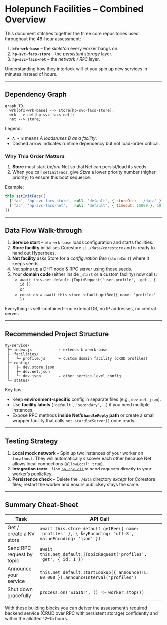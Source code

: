 # Holepunch Facilities – Combined Overview

This document stitches together the three core repositories used throughout the 48-hour assessment:

1. **`bfx-wrk-base`** – the *skeleton* every worker hangs on.  
2. **`hp-svc-facs-store`** – the *persistent storage* layer.  
3. **`hp-svc-facs-net`** – the *network / RPC* layer.

Understanding how they interlock will let you spin up new services in minutes instead of hours.

---

## Dependency Graph
```mermaid
graph TD;
  wrk[bfx-wrk-base] --> store[hp-svc-facs-store];
  wrk --> net[hp-svc-facs-net];
  net --> store;
```
Legend:
* `A → B` means *A loads/uses B as a facility*.
* Dashed arrow indicates runtime dependency but not load-order critical.

### Why This Order Matters
1. **Store** must start *before* Net so that Net can persist/load its seeds.  
2. When you call `setInitFacs`, give *Store* a lower priority number (higher priority) to ensure this boot sequence.

Example:
```js
this.setInitFacs([
  ['fac', 'hp-svc-facs-store', null, 'default', { storeDir: './data' }, 0],
  ['fac', 'hp-svc-facs-net',   null, 'default', { timeout: 15000 }, 10]
])
```

---

## Data Flow Walk-through
1. **Service start** – `bfx-wrk-base` loads configuration and starts facilities.
2. **Store facility** initialises Corestore at `./data/corestore` and is ready to hand out Hyperbees.
3. **Net facility** asks Store for a *configuration Bee* (`storeConf`) where it keeps seeds.
4. Net spins up a DHT node & RPC server using those seeds.
5. Your **domain code** (either inside `_start` or a custom facility) now calls:
   * `await this.net_default.jTopicRequest('user-profile', 'get', { id })`  
     or
   * `const db = await this.store_default.getBee({ name: 'profiles' })`

Everything is self-contained—no external DB, no IP addresses, no central server.

---

## Recommended Project Structure
```
my-service/
 ├─ index.js            ← extends bfx-wrk-base
 ├─ facilities/
 │   └─ profile.js      ← custom domain facility (CRUD profiles)
 ├─ config/
 │   ├─ dev.store.json
 │   ├─ dev.net.json
 │   └─ dev.json        ← other service-level config
 └─ status/
```

Key tips:
* Keep **environment-specific** config in separate files (e.g., `dev.net.json`).
* Use **facility labels** (`'default'`, `'secondary'`, …) if you need multiple instances.
* Expose RPC methods **inside Net’s `handleReply` path** or create a small wrapper facility that calls `net.startRpcServer()` once ready.

---

## Testing Strategy
1. **Local mock network** – Spin up two instances of your worker on `localhost`. They will automatically discover each other because Net allows local connections (`allowLocal: true`).
2. **Integration tests** – Use [`hp-rpc-cli`](https://www.npmjs.com/package/hp-rpc-cli) to send requests directly to your worker’s publicKey.
3. **Persistence check** – Delete the `./data` directory *except* for Corestore files; restart the worker and ensure publicKey stays the same.

---

## Summary Cheat-Sheet
| Task | API Call |
|------|----------|
| Get / create a KV store | `await this.store_default.getBee({ name: 'profiles' }, { keyEncoding: 'utf-8', valueEncoding: 'json' })` |
| Send RPC request by topic | `await this.net_default.jTopicRequest('profiles', 'get', { id: 1 })` |
| Announce your service | `this.net_default.startLookup({ announceTTL: 60_000 }).announceInterval('profiles')` |
| Shut down gracefully | `process.on('SIGINT', () => worker.stop())` |

With these building blocks you can deliver the assessment’s required backend service (CRUD over RPC with persistent storage) confidently and within the allotted 12–15 hours. 
